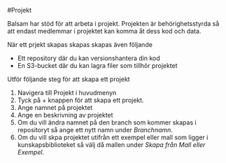 #Projekt

Balsam har stöd för att arbeta i projekt. Projekten är behörighetsstyrda så att endast medlemmar i projektet kan komma åt dess kod och data.


När ett prjekt skapas skapas skapas även följande
- Ett repository där du kan versionshantera din kod
- En S3-bucket där du kan lagra filer som tillhör projektet

Utför följande steg för att skapa ett projekt

1. Navigera till Projekt i huvudmenyn
2. Tyck på + knappen för att skapa ett projekt.
3. Ange namnet på projektet
4. Ange en beskrivning av projektet
5. Om du vill ändra namnet på den branch som kommer skapas i repositoryt så ange ett nytt namn under *Branchnamn*.
6. Om du vill skpa projektet utifrån ett exempel eller mall som ligger i kunskapsbiblioteket så välj då mallen under *Skapa från Mall eller Exempel*.
